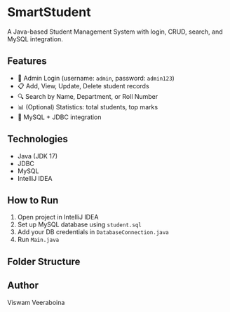 # SmartStudent 

A Java-based Student Management System with login, CRUD, search, and MySQL integration.

##  Features

- 🔐 Admin Login (username: `admin`, password: `admin123`)
- 📋 Add, View, Update, Delete student records
- 🔍 Search by Name, Department, or Roll Number
- 📊 (Optional) Statistics: total students, top marks
- 💾 MySQL + JDBC integration

##  Technologies

- Java (JDK 17)
- JDBC
- MySQL
- IntelliJ IDEA

##  How to Run

1. Open project in IntelliJ IDEA
2. Set up MySQL database using `student.sql`
3. Add your DB credentials in `DatabaseConnection.java`
4. Run `Main.java`

##  Folder Structure
## Author
Viswam Veeraboina


